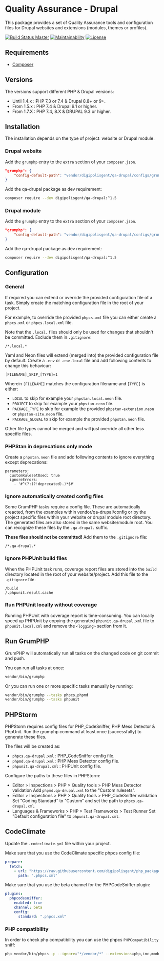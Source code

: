 # Quality Assurance - Drupal

This package provides a set of Quality Assurance tools and configuration files
for Drupal websites and extensions (modules, themes or profiles).

[![Build Status Master][travis-badge]][travis-link]
[![Maintainability][codeclimate-maint-badge]][codeclimate-maint-link]
[![License][license-badge]][license-link]

## Requirements

* [Composer](https://getcomposer.org)

## Versions

The versions support different PHP & Drupal versions:

* Until 1.4.x : PHP 7.3 or 7.4 & Drupal 8.8+ or 9+.
* From 1.5.x : PHP 7.4 & Drupal 9.1 or higher.
* From 1.7.X : PHP 7.4, 8.X & DRUPAL 9.3 or higher.

## Installation

The installation depends on the type of project: website or Drupal module.

### Drupal website

Add the `grumphp` entry to the `extra` section of your `composer.json`.

```json
"grumphp": {
    "config-default-path": "vendor/digipolisgent/qa-drupal/configs/grumphp-site.yml"
}
```

Add the qa-drupal package as dev requirement:

```bash
composer require --dev digipolisgent/qa-drupal:^1.5
```

### Drupal module

Add the `grumphp` entry to the `extra` section of your `composer.json`.

```json
"grumphp": {
    "config-default-path": "vendor/digipolisgent/qa-drupal/configs/grumphp-extension.yml"
}
```

Add the qa-drupal package as dev requirement:

```bash
composer require --dev digipolisgent/qa-drupal:^1.5
```

## Configuration

### General

If required you can extend or override the provided configuration file of a
task. Simply create the matching configuration file in the root of your project.

For example, to override the provided `phpcs.xml` file you can either create a
`phpcs.xml` or `phpcs.local.xml` file.

Note that the `.local.` files should only be used for changes that shouldn't be
committed. Exclude them in `.gitignore`:

```gitignore
/*.local.*
```

Yaml and Neon files will extend (merged into) the provided configuration file by
default. Create a `.env` or `.env.local` file and add following contents to
change this behaviour:

```
[FILENAME]_SKIP_[TYPE]=1
```

Wherein `[FILENAME]` matches the configuration filename and `[TYPE]` is either:

- `LOCAL` to skip for example your `phpstan.local.neon` file.
- `PROJECT` to skip for example your `phpstan.neon` file.
- `PACKAGE_TYPE` to skip for example the provided `phpstan-extension.neon` or
  `phpstan-site.neon` file.
- `PACKAGE_GLOBAL` to skip for example the provided `phpstan.neon` file.

Other file types cannot be merged and will just override all other less specific
files.

### PHPStan in deprecations only mode

Create a `phpstan.neon` file and add following contents to ignore everything
except deprecations:

```
parameters:
  customRulesetUsed: true
  ignoreErrors:
    - '#^(?:(?!deprecated).)*$#'
```

### Ignore automatically created config files

Some GrumPHP tasks require a config file. These are automatically creacted, from
the examples within vendor/qa-drupal/config or by the project specific files
within your website or drupal module root directory. The generated files are
also stored in the same website/module root. You can recognize these files by
the `.qa-drupal.` suffix.

**These files should not be committed!** Add them to the `.gitignore` file:

```gitignore
/*.qa-drupal.*
```

### Ignore PHPUnit build files

When the PHPUnit task runs, coverage report files are stored into the `build`
directory located in the root of your website/project. Add this file to the
`.gitignore` file:

```gitignore
/build
/.phpunit.result.cache
```

### Run PHPUnit locally without coverage

Running PHPUnit with coverage report is time-consuming. You can locally speed up
PHPUnit by copying the generated `phpunit.qa-drupal.xml` file to
`phpunit.local.xml` and remove the `<logging>` section from it.

## Run GrumPHP

GrumPHP will automatically run all tasks on the changed code on git commit and
push.

You can run all tasks at once:

```bash
vendor/bin/grumphp
```

Or you can run one or more specific tasks manually by running:

```bash
vendor/bin/grumphp --tasks phpcs,phpmd
vendor/bin/grumphp --tasks phpunit
```

## PHPStorm

PHPStorm requires config files for PHP_CodeSniffer, PHP Mess Detector & PhpUnit.
Run the grumphp command at least once (successfully) to generate these files.

The files will be created as:

- `phpcs.qa-drupal.xml` : PHP_CodeSniffer config file.
- `phpmd.qa-drupal.xml` : PHP Mess Detector config file.
- `phpunit.qa-drupal.xml` : PHPUnit config file.

Configure the paths to these files in PHPStorm:

* Editor > Inspections > PHP > Quality tools > PHP Mess Detector validation
  Add `phpmd.qa-drupal.xml` to the "Custom rulesets".
* Editor > Inspections > PHP > Quality tools > PHP_CodeSniffer validation
  Set "Coding Standard" to "Custom" and set the path to `phpcs.qa-drupal.xml`.
* Languages & Frameworks > PHP > Test Frameworks > Test Runner
  Set "Default configuration file" to `phpunit.qa-drupal.xml`.

## CodeClimate

Update the `.codeclimate.yml` file within your project.

Make sure that you use the CodeClimate specific phpcs config file:

```yaml
prepare:
  fetch:
    - url: "https://raw.githubusercontent.com/digipolisgent/php_package_qa-drupal/1.x/configs/phpcs-codeclimate.xml"
      path: ".phpcs.xml"
```

Make sure that you use the beta channel for the PHPCodeSniffer plugin:

```yaml
plugins:
  phpcodesniffer:
    enabled: true
    channel: beta
    config:
      standard: ".phpcs.xml"
```

### PHP compatibility

In order to check php compatibility you can use the phpcs `PHPCompatibility` sniff:

```bash
php vendor/bin/phpcs -p --ignore="*/vendor/*" --extensions=php,inc,module,install,theme --runtime-set testVersion 8.1 --standard=PHPCompatibility ./web/modules/contrib
```

[license-badge]: https://img.shields.io/packagist/l/digipolisgent/qa-drupal
[license-link]: LICENSE.md

[travis-badge]: https://api.travis-ci.com/district09/php_package_qa-drupal.svg?branch=develop "Travis build develop"
[travis-link]: https://travis-ci.com/github/district09/php_package_qa-drupal/branches

[codeclimate-maint-badge]: https://api.codeclimate.com/v1/badges/d3d6d20fbc6efb09337e/maintainability
[codeclimate-maint-link]: https://codeclimate.com/github/district09/php_package_qa-drupal/maintainability
